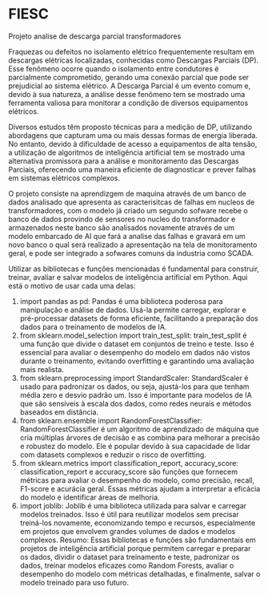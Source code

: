 # FIESC
Projeto analise de descarga parcial transformadores

Fraquezas ou defeitos no isolamento elétrico frequentemente resultam em descargas elétricas localizadas, conhecidas como Descargas Parciais (DP). Esse fenômeno ocorre quando o isolamento entre condutores é parcialmente comprometido, gerando uma conexão parcial que pode ser prejudicial ao sistema elétrico. A Descarga Parcial é um evento comum e, devido à sua natureza, a análise desse fenômeno tem se mostrado uma ferramenta valiosa para monitorar a condição de diversos equipamentos elétricos.

Diversos estudos têm proposto técnicas para a medição de DP, utilizando abordagens que capturam uma ou mais dessas formas de energia liberada. No entanto, devido à dificuldade de acesso a equipamentos de alta tensão, a utilização de algoritmos de inteligência artificial tem se mostrado uma alternativa promissora para a análise e monitoramento das Descargas Parciais, oferecendo uma maneira eficiente de diagnosticar e prever falhas em sistemas elétricos complexos.

O projeto consiste na aprendizgem de maquina através de um banco de dados analisado que apresenta as caracterisitcas de falhas em nucleos de transformadores, com o modelo já criado um segundo sofware recebe o banco de dados provindo de sensores no nucleo do transformador e armazenados neste banco são analisados novamente através de um modelo embarcado de AI que fará a analise das falhas e gravará em um novo banco o qual será realizado a apresentação na tela de monitoramento geral, e pode ser integrado a sofwares comuns da industria como SCADA.

Utilizar as bibliotecas e funções mencionadas é fundamental para construir, treinar, avaliar e salvar modelos de inteligência artificial em Python. Aqui está o motivo de usar cada uma delas:

1. import pandas as pd:
Pandas é uma biblioteca poderosa para manipulação e análise de dados. Usá-la permite carregar, explorar e pré-processar datasets de forma eficiente, facilitando a preparação dos dados para o treinamento de modelos de IA.
2. from sklearn.model_selection import train_test_split:
train_test_split é uma função que divide o dataset em conjuntos de treino e teste. Isso é essencial para avaliar o desempenho do modelo em dados não vistos durante o treinamento, evitando overfitting e garantindo uma avaliação mais realista.
3. from sklearn.preprocessing import StandardScaler:
StandardScaler é usado para padronizar os dados, ou seja, ajustá-los para que tenham média zero e desvio padrão um. Isso é importante para modelos de IA que são sensíveis à escala dos dados, como redes neurais e métodos baseados em distância.
4. from sklearn.ensemble import RandomForestClassifier:
RandomForestClassifier é um algoritmo de aprendizado de máquina que cria múltiplas árvores de decisão e as combina para melhorar a precisão e robustez do modelo. Ele é popular devido à sua capacidade de lidar com datasets complexos e reduzir o risco de overfitting.
5. from sklearn.metrics import classification_report, accuracy_score:
classification_report e accuracy_score são funções que fornecem métricas para avaliar o desempenho do modelo, como precisão, recall, F1-score e acurácia geral. Essas métricas ajudam a interpretar a eficácia do modelo e identificar áreas de melhoria.
6. import joblib:
Joblib é uma biblioteca utilizada para salvar e carregar modelos treinados. Isso é útil para reutilizar modelos sem precisar treiná-los novamente, economizando tempo e recursos, especialmente em projetos que envolvem grandes volumes de dados e modelos complexos.
Resumo:
Essas bibliotecas e funções são fundamentais em projetos de inteligência artificial porque permitem carregar e preparar os dados, dividir o dataset para treinamento e teste, padronizar os dados, treinar modelos eficazes como Random Forests, avaliar o desempenho do modelo com métricas detalhadas, e finalmente, salvar o modelo treinado para uso futuro.
